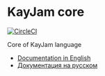# KayJam core
[![CircleCI](https://circleci.com/gh/KayJamLang/core.svg?style=svg)](https://circleci.com/gh/KayJamLang/core)

Core of KayJam language

- [Documentation in English](https://github.com/KayJamLang/core/blob/main/docs/en/docs.md)
- [Документация на русском](https://github.com/KayJamLang/core/blob/main/docs/ru/docs.md)
